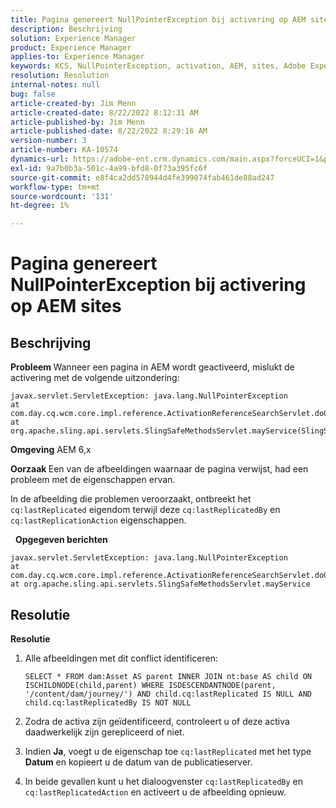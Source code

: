 ```yaml
---
title: Pagina genereert NullPointerException bij activering op AEM sites
description: Beschrijving
solution: Experience Manager
product: Experience Manager
applies-to: Experience Manager
keywords: KCS, NullPointerException, activation, AEM, sites, Adobe Experience Manager, 6.x
resolution: Resolution
internal-notes: null
bug: false
article-created-by: Jim Menn
article-created-date: 8/22/2022 8:12:31 AM
article-published-by: Jim Menn
article-published-date: 8/22/2022 8:29:16 AM
version-number: 3
article-number: KA-10574
dynamics-url: https://adobe-ent.crm.dynamics.com/main.aspx?forceUCI=1&pagetype=entityrecord&etn=knowledgearticle&id=3420272b-f221-ed11-b83e-0022480866ad
exl-id: 9a7b0b3a-501c-4a99-bfd8-0f73a395fc6f
source-git-commit: e8f4ca2dd578944d4fe399074fab461de88ad247
workflow-type: tm+mt
source-wordcount: '131'
ht-degree: 1%

---
```


# Pagina genereert NullPointerException bij activering op AEM sites

## Beschrijving


<b>Probleem </b>
Wanneer een pagina in AEM wordt geactiveerd, mislukt de activering met de volgende uitzondering:


```
javax.servlet.ServletException: java.lang.NullPointerException
at com.day.cq.wcm.core.impl.reference.ActivationReferenceSearchServlet.doGet(ActivationReferenceSearchServlet.java:175)
at org.apache.sling.api.servlets.SlingSafeMethodsServlet.mayService(SlingSafeMethodsServlet.java:269)
```


<b>Omgeving</b>
AEM 6,x

<b>Oorzaak </b>
Een van de afbeeldingen waarnaar de pagina verwijst, had een probleem met de eigenschappen ervan.

In de afbeelding die problemen veroorzaakt, ontbreekt het `cq:lastReplicated` eigendom terwijl deze `cq:lastReplicatedBy` en `cq:lastReplicationAction` eigenschappen.

 
<b>Opgegeven berichten</b>


```
javax.servlet.ServletException: java.lang.NullPointerException
at com.day.cq.wcm.core.impl.reference.ActivationReferenceSearchServlet.doGet
at org.apache.sling.api.servlets.SlingSafeMethodsServlet.mayService
```



## Resolutie


<b>Resolutie</b>

1. Alle afbeeldingen met dit conflict identificeren:

   ```
   SELECT * FROM dam:Asset AS parent INNER JOIN nt:base AS child ON ISCHILDNODE(child,parent) WHERE ISDESCENDANTNODE(parent, '/content/dam/journey/') AND child.cq:lastReplicated IS NULL AND child.cq:lastReplicatedBy IS NOT NULL
   ```
2. Zodra de activa zijn geïdentificeerd, controleert u of deze activa daadwerkelijk zijn gerepliceerd of niet.
3. Indien <b>Ja</b>, voegt u de eigenschap toe `cq:lastReplicated` met het type <b>Datum</b> en kopieert u de datum van de publicatieserver.
4. In beide gevallen kunt u het dialoogvenster `cq:lastReplicatedBy` en `cq:lastReplicatedAction` en activeert u de afbeelding opnieuw.
